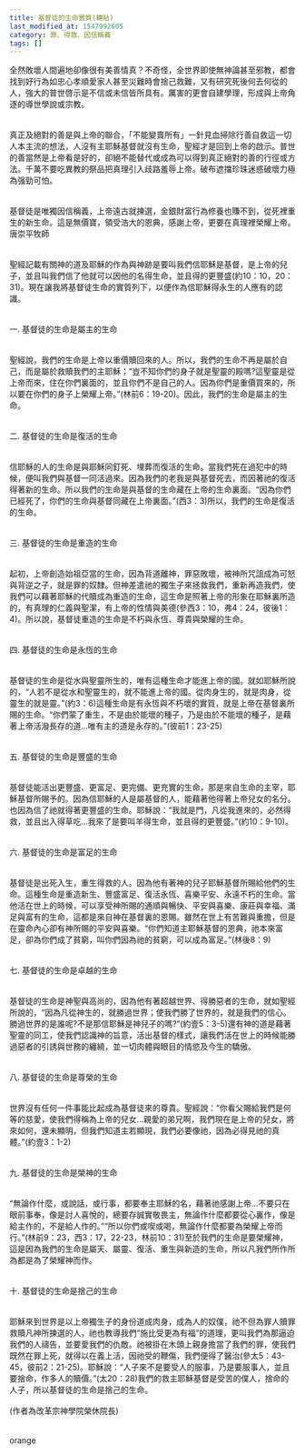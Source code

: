 ```yaml
---
title: 基督徒的生命實質(轉貼)
last_modified_at: 1547992605
category: 罪、得救、因信稱義
tags: []
---
```


<p>全然敗壞人間遍地卻像很有美善情真？不奇怪，全世界即使無神論甚至邪教，都會找到好行為如忠心孝順愛家人甚至災難時會捨己救難，又有研究死後何去何從的人，強大的普世啓示是不信或未信皆所具有。厲害的更會自建學理，形成與上帝角逐的導世學說或宗教。<br/><br/><br/>真正及絕對的善是與上帝的聯合，「不能變賣所有」一針見血掃除行善自救這一切人本主流的想法，人沒有主耶穌基督就沒有生命，聖經才是回到上帝的啟示。普世的善當然是上帝看是好的，卻絕不能替代或成為可以得到真正絕對的善的行徑或方法。千萬不要吃異教的祭品把真理引入歧路羞辱上帝。破布遮擋珍珠迷惑破壞力極為强勁可怕。<br/><br/><br/>基督徒是唯獨因信稱義，上帝遠古就揀選，金銀財富行為修養也賺不到，從死裡重生的新生命。這是無價寶，領受浩大的恩典，感謝上帝，更要在真理裡榮耀上帝。<br/><!--more-->唐崇平牧師<br/><br/><br/>聖經記載有關神的道及耶穌的作為與神跡是要叫我們信耶穌是基督，是上帝的兒子，並且叫我們信了他就可以因他的名得生命，並且得的更豐盛(約10：10，20：31)。現在讓我將基督徒生命的實質列下，以便作為信耶穌得永生的人應有的認識。<br/><br/><br/>一. 基督徒的生命是屬主的生命<br/><br/><br/>聖經說，我們的生命是上帝以重價贖回來的人。所以，我們的生命不再是屬於自己，而是屬於救贖我們的主耶穌；“豈不知你們的身子就是聖靈的殿嗎?這聖靈是從上帝而來，住在你們裏面的，並且你們不是自己的人。因為你們是重價買來的，所以要在你們的身子上榮耀上帝。”(林前6：19-20)。因此，我們的生命是屬主的生命。<br/><br/><br/>二. 基督徒的生命是復活的生命<br/><br/><br/>信耶穌的人的生命是與耶穌同釘死、埋葬而復活的生命。當我們死在過犯中的時候，便叫我們與基督一同活過來。因為我們的老我是與基督死去，而因著祂的復活得著新的生命。所以我們的生命是與基督的生命藏在上帝的生命裏面。“因為你們已經死了，你們的生命與基督同藏在上帝裏面。”(西3：3)所以，我們的生命是復活的生命。<br/><br/><br/>三. 基督徒的生命是重造的生命<br/><br/><br/>起初，上帝創造始祖亞當的生命，因為背道離神，罪惡敗壞，被神所咒詛成為可怒與背逆之子，就是罪的奴隸。但神差遣祂的獨生子來拯救我們，重新再造我們，使我們可以藉著耶穌的代贖成為重造的生命，這生命是照著上帝的形象在耶穌裏所造的，有真理的仁義與聖潔，有上帝的性情與美德(參西3：10，弗4：24，彼後1：4)。所以說，基督徒重造的生命是不朽與永恆、尊貴與榮耀的生命。<br/><br/><br/>四. 基督徒的生命是永恆的生命<br/><br/><br/>基督徒的生命是從水與聖靈所生的，唯有這種生命才能進上帝的國。就如耶穌所說的，“人若不是從水和聖靈生的，就不能進上帝的國。從肉身生的，就是肉身，從靈生的就是靈。”(約3：6)這種生命是有永恆與不朽壞的實質，就是上帝在基督裏所賜的生命。“你們蒙了重生，不是由於能壞的種子，乃是由於不能壞的種子，是藉著上帝活潑長存的道...唯有主的道是永存的。”(彼前1：23-25)<br/><br/><br/>五. 基督徒的生命是豐盛的生命<br/><br/><br/>基督徒能活出更豐盛、更富足、更完備、更充實的生命，那是來自生命的主宰，耶穌基督所賜予的。因為信耶穌的人是屬基督的人，能藉著他得著上帝兒女的名分。也因為信了祂就得著更豐盛的生命。耶穌說：“我就是門，凡從我進來的，必然得救，並且出入得草吃...我來了是要叫羊得生命，並且得的更豐盛。”(約10：9-10)。<br/><br/><br/>六. 基督徒的生命是富足的生命<br/><br/><br/>基督徒是出死入生，重生得救的人。因為他有著神的兒子耶穌基督所賜給他們的生命。這種生命是重造新生、豐盛富足、復活永恆、喜樂平安、永遠不朽的生命。當他活在世上的時候，可以享受神所賜的通順與暢快、平安與喜樂、康莊與幸福、滿足與富有的生命，這都是來自神在基督裏的恩賜。雖然在世上有苦難與重擔，但是在靈命內心卻有神所賜的平安與喜樂。“你們知道主耶穌基督的恩典，祂本來富足，卻為你們成了貧窮，叫你們因為祂的貧窮，可以成為富足。”(林後8：9)<br/><br/><br/>七. 基督徒的生命是卓越的生命<br/><br/><br/>基督徒的生命是神聖與高尚的，因為他有著超越世界、得勝惡者的生命，就如聖經所說的，“因為凡從神生的，就勝過世界；使我們勝了世界的，就是我們的信心。勝過世界的是誰呢?不是那信耶穌是神兒子的嗎?”(約壹5：3-5)還有神的道是藉著聖靈的同工，使我們認識神的旨意，活出基督的樣式，讓我們活在世上的時候能勝過惡者的引誘與世務的纏繞，並一切肉體與眼目的情慾及今生的驕傲。<br/><br/><br/>八. 基督徒的生命是尊榮的生命<br/><br/><br/>世界沒有任何一件事能比起成為基督徒來的尊貴。聖經說：“你看父賜給我們是何等的慈愛，使我們得稱為上帝的兒女...親愛的弟兄啊，我們現在是上帝的兒女，將來如何，還未顯明，但我們知道主若顯現，我們必要像祂，因為必得見祂的真體。”(約壹3：1-2)<br/><br/><br/>九. 基督徒的生命是榮神的生命<br/><br/><br/>“無論作什麼，或說話，或行事，都要奉主耶穌的名，藉著祂感謝上帝...不要只在眼前事奉，像是討人喜悅的，總要存誠實敬畏主，無論作什麼都要從心裏作，像是給主作的，不是給人作的。”“所以你們或喫或喝，無論作什麼都要為榮耀上帝而行。”(林前9：23，西3：17，22-23，林前10：31)至於我們的生命是要榮耀神，這是因為我們的生命是屬天、屬靈、復活、重生與新造的生命，所以凡我們所作所為都是為了榮耀神而作。<br/><br/><br/>十. 基督徒的生命是捨己的生命<br/><br/><br/>耶穌來到世界是以上帝獨生子的身份道成肉身，成為人的奴僕，祂不但為罪人贖罪救贖凡神所揀選的人，祂也教導我們“施比受更為有福”的道理，更叫我們為那逼迫我們的人禱告，並要愛我們的仇敵。祂被掛在木頭上親身擔當了我們的罪，使我們既然在罪上死，就得以在義上活，因祂受的鞭傷，我們便得了醫治(參太5：43-45，彼前2：21-25)。耶穌說：“人子來不是要受人的服事，乃是要服事人，並且要捨命，作多人的贖價。”(太20：28)我們的救主耶穌基督是受苦的僕人，捨命的人子，所以基督徒的生命是捨己的生命。<br/> <br/>(作者為改革宗神學院榮休院長) <br/> <br/> <br/>orange</p>